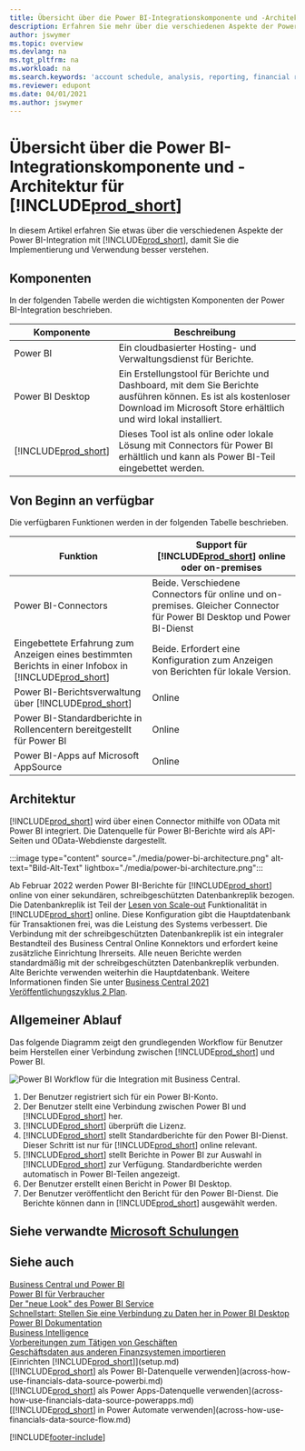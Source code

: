```yaml
---
title: Übersicht über die Power BI-Integrationskomponente und -Architektur für Business Central | Microsoft Docs
description: Erfahren Sie mehr über die verschiedenen Aspekte der Power BI Integration mit Business Central.
author: jswymer
ms.topic: overview
ms.devlang: na
ms.tgt_pltfrm: na
ms.workload: na
ms.search.keywords: 'account schedule, analysis, reporting, financial report, business intelligence, KPI'
ms.reviewer: edupont
ms.date: 04/01/2021
ms.author: jswymer
---
```

# <a name="power-bi-integration-component-and-architecture-overview-for-"></a>Übersicht über die Power BI-Integrationskomponente und -Architektur für [!INCLUDE[prod_short](includes/prod_short.md)]

In diesem Artikel erfahren Sie etwas über die verschiedenen Aspekte der Power BI-Integration mit [!INCLUDE[prod_short](includes/prod_short.md)], damit Sie die Implementierung und Verwendung besser verstehen.

## <a name="components"></a>Komponenten

In der folgenden Tabelle werden die wichtigsten Komponenten der Power BI-Integration beschrieben.

|Komponente|Beschreibung|
|---------|-----------|
|Power BI|Ein cloudbasierter Hosting- und Verwaltungsdienst für Berichte.|
|Power BI Desktop|Ein Erstellungstool für Berichte und Dashboard, mit dem Sie Berichte ausführen können. Es ist als kostenloser Download im Microsoft Store erhältlich und wird lokal installiert.|
|[!INCLUDE[prod_short](includes/prod_short.md)]|Dieses Tool ist als online oder lokale Lösung mit Connectors für Power BI erhältlich und kann als Power BI-Teil eingebettet werden.|

## <a name="whats-available-from-the-start"></a>Von Beginn an verfügbar

Die verfügbaren Funktionen werden in der folgenden Tabelle beschrieben.

|Funktion|Support für [!INCLUDE[prod_short](includes/prod_short.md)] online oder on-premises|
|-------|---------------------|
|Power BI-Connectors|Beide. Verschiedene Connectors für online und on-premises. Gleicher Connector für Power BI Desktop und Power BI-Dienst |
|Eingebettete Erfahrung zum Anzeigen eines bestimmten Berichts in einer Infobox in [!INCLUDE[prod_short](includes/prod_short.md)]|Beide. Erfordert eine Konfiguration zum Anzeigen von Berichten für lokale Version.|
|Power BI-Berichtsverwaltung über [!INCLUDE[prod_short](includes/prod_short.md)]|Online|
|Power BI-Standardberichte in Rollencentern bereitgestellt für Power BI|Online|
|Power BI-Apps auf Microsoft AppSource|Online|

## <a name="architecture"></a>Architektur

[!INCLUDE[prod_short](includes/prod_short.md)] wird über einen Connector mithilfe von OData mit Power BI integriert. Die Datenquelle für Power BI-Berichte wird als API-Seiten und OData-Webdienste dargestellt.

:::image type="content" source="./media/power-bi-architecture.png" alt-text="Bild-Alt-Text" lightbox="./media/power-bi-architecture.png":::

Ab Februar 2022 werden Power BI-Berichte für [!INCLUDE[prod_short](includes/prod_short.md)] online von einer sekundären, schreibgeschützten Datenbankreplik bezogen. Die Datenbankreplik ist Teil der [Lesen von Scale-out](/dynamics365/business-central/dev-itpro/administration/database-read-scale-out-overview) Funktionalität in [!INCLUDE[prod_short](includes/prod_short.md)] online. Diese Konfiguration gibt die Hauptdatenbank für Transaktionen frei, was die Leistung des Systems verbessert. Die Verbindung mit der schreibgeschützten Datenbankreplik ist ein integraler Bestandteil des Business Central Online Konnektors und erfordert keine zusätzliche Einrichtung Ihrerseits. Alle neuen Berichte werden standardmäßig mit der schreibgeschützten Datenbankreplik verbunden. Alte Berichte verwenden weiterhin die Hauptdatenbank. Weitere Informationen finden Sie unter [Business Central 2021 Veröffentlichungszyklus 2 Plan](/dynamics365-release-plan/2021wave2/smb/dynamics365-business-central/use-secondary-read-only-database-power-bi-reporting).

## <a name="general-flow"></a>Allgemeiner Ablauf

Das folgende Diagramm zeigt den grundlegenden Workflow für Benutzer beim Herstellen einer Verbindung zwischen [!INCLUDE[prod_short](includes/prod_short.md)] und Power BI.

![Power BI Workflow für die Integration mit Business Central.](./media/power-bi-flow.png)

1. Der Benutzer registriert sich für ein Power BI-Konto.
2. Der Benutzer stellt eine Verbindung zwischen Power BI und [!INCLUDE[prod_short](includes/prod_short.md)] her.
3. [!INCLUDE[prod_short](includes/prod_short.md)] überprüft die Lizenz.
4. [!INCLUDE[prod_short](includes/prod_short.md)] stellt Standardberichte für den Power BI-Dienst. Dieser Schritt ist nur für [!INCLUDE[prod_short](includes/prod_short.md)] online relevant.
5. [!INCLUDE[prod_short](includes/prod_short.md)] stellt Berichte in Power BI zur Auswahl in [!INCLUDE[prod_short](includes/prod_short.md)] zur Verfügung. Standardberichte werden automatisch in Power BI-Teilen angezeigt.
6. Der Benutzer erstellt einen Bericht in Power BI Desktop.
7. Der Benutzer veröffentlicht den Bericht für den Power BI-Dienst. Die Berichte können dann in [!INCLUDE[prod_short](includes/prod_short.md)] ausgewählt werden.

## <a name="see-related-microsoft-training"></a>Siehe verwandte [Microsoft Schulungen](/training/modules/configure-powerbi-excel-dynamics-365-business-central/index)

## <a name="see-also"></a>Siehe auch

[Business Central und Power BI](admin-powerbi.md)  
[Power BI für Verbraucher](/power-bi/consumer/end-user-consumer)  
[Der "neue Look" des Power BI Service](/power-bi/service-new-look)  
[Schnellstart: Stellen Sie eine Verbindung zu Daten her in Power BI Desktop](/power-bi/desktop-quickstart-connect-to-data)  
[Power BI Dokumentation](/power-bi/)  
[Business Intelligence](bi.md)  
[Vorbereitungen zum Tätigen von Geschäften](ui-get-ready-business.md)  
[Geschäftsdaten aus anderen Finanzsystemen importieren](across-import-data-configuration-packages.md)  
[Einrichten [!INCLUDE[prod_short](includes/prod_short.md)]](setup.md)  
[[!INCLUDE[prod_short](includes/prod_short.md)] als Power BI-Datenquelle verwenden](across-how-use-financials-data-source-powerbi.md)  
[[!INCLUDE[prod_short](includes/prod_short.md)] als Power Apps-Datenquelle verwenden](across-how-use-financials-data-source-powerapps.md)  
[[!INCLUDE[prod_short](includes/prod_short.md)] in Power Automate verwenden](across-how-use-financials-data-source-flow.md)  


[!INCLUDE[footer-include](includes/footer-banner.md)]
